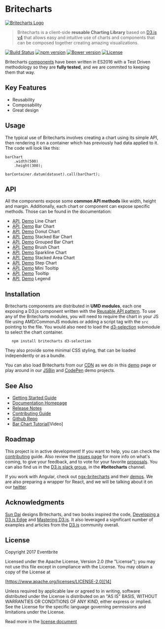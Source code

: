 # Britecharts

[![Britecharts Logo][36]][31]

> Britecharts is a client-side **reusable Charting Library** based on [D3.js v4][1] that allows easy and intuitive use of charts and components that can be composed together creating amazing visualizations.

[![Build Status](https://travis-ci.org/eventbrite/britecharts.svg?branch=master)](https://travis-ci.org/eventbrite/britecharts)
[![npm version](https://badge.fury.io/js/britecharts.svg)](https://badge.fury.io/js/britecharts)
[![Bower version](https://badge.fury.io/bo/britecharts.svg)](https://badge.fury.io/bo/britecharts)
[![License](https://img.shields.io/badge/License-Apache%202.0-blue.svg)](https://opensource.org/licenses/Apache-2.0)

Britecharts [components][32] have been written in ES2016 with a Test Driven methodology so they are **fully tested**, and we are commited to keeping them that way.

## Key Features

- Reusability
- Composability
- Great design

## Usage

The typical use of Britecharts involves creating a chart using its simple API, then rendering it on a container which has previously had data applied to it. The code will look like this:

    barChart
        .width(500)
        .height(300);

    barContainer.datum(dataset).call(barChart);

## API

All the components expose some **common API methods** like width, height and margin. Additionally, each chart or component can expose specific methods. Those can be found in the documentation:

 - [API][25], [Demo][5] Line Chart
 - [API][22], [Demo][4] Bar Chart
 - [API][21], [Demo][6] Donut Chart
 - [API][38], [Demo][39] Stacked Bar Chart
 - [API][40], [Demo][41] Grouped Bar Chart
 - [API][23], [Demo][18] Brush Chart
 - [API][29], [Demo][7] Sparkline Chart
 - [API][30], [Demo][8] Stacked Area Chart
 - [API][28], [Demo][11] Step Chart
 - [API][26], [Demo][4] Mini Tooltip 
 - [API][27], [Demo][5] Tooltip 
 - [API][24], [Demo][6] Legend 

## Installation

Britecharts components are distributed in **UMD modules**, each one exposing a D3.js component written with the [Reusable API pattern][3]. To use any of the Britecharts modules, you will need to require the chart in your JS file using AMD/CommonJS modules or adding a script tag with the `src` pointing to the file. You would also need to load the [d3-selection][37] submodule to select the chart container.

```
   npm install britecharts d3-selection
```

They also provide some minimal CSS styling, that can be loaded independently or as a bundle. 

You can also load Britecharts from our [CDN][cdnHome] as we do in this [demo][cdnDemo] page or play around in our [JSBin][jsbinSandbox] and [CodePen][codepenDemos] demo projects.

## See Also
- [Getting Started Guide][34]
- [Documentation Homepage][31]
- [Release Notes][13]
- [Contributing Guide][35]
- [Github Repo][33]
- [Bar Chart Tutorial][screenCast][Video]

## Roadmap
This project is in active development! If you want to help, you can check the [contributing][35] guide. Also review the [issues page][16] for more info on what's coming, to give your feedback, and to vote for your favorite [proposals][proposals]. You can also find us in the [D3.js slack group][d3Slack], in the **#britecharts** channel.

If you work with Angular, check out [ngx-britecharts][angularWrapper] and their [demos][angularWrapperDemos]. We are also preparing a wrapper for React, and we will be talking about it on our [twitter][twitter]. 



## Acknowledgments

[Sun Dai][sunsDribble] designs Britecharts, and two books inspired the code, [Developing a D3.js Edge][19] and [Mastering D3.js][20]. It also leveraged a significant number of examples and articles from the [D3.js][1] community overall.

## License

Copyright 2017 Eventbrite

Licensed under the Apache License, Version 2.0 (the "License");
you may not use this file except in compliance with the License.
You may obtain a copy of the License at

[https://www.apache.org/licenses/LICENSE-2.0][14]

Unless required by applicable law or agreed to in writing, software
distributed under the License is distributed on an "AS IS" BASIS,
WITHOUT WARRANTIES OR CONDITIONS OF ANY KIND, either express or implied.
See the License for the specific language governing permissions and
limitations under the License.

Read more in the [license document][15]


[1]: https://d3js.org/
[2]: https://webpack.github.io/
[3]: https://bost.ocks.org/mike/chart/
[4]: https://eventbrite.github.io/britecharts/tutorial-bar.html
[5]: https://eventbrite.github.io/britecharts/tutorial-line.html
[6]: https://eventbrite.github.io/britecharts/tutorial-donut.html
[7]: https://eventbrite.github.io/britecharts/tutorial-sparkline.html
[8]: https://eventbrite.github.io/britecharts/tutorial-stacked-area.html
[9]: https://eventbrite.github.io/britecharts/tutorial-stacked-area.html
[10]: https://eventbrite.github.io/britecharts/tutorial-donut.html
[11]: https://eventbrite.github.io/britecharts/tutorial-step.html
[12]: https://nodejs.org/en/download/
[13]: https://github.com/eventbrite/britecharts/releases
[14]: https://www.apache.org/licenses/LICENSE-2.0
[15]: https://github.com/eventbrite/britecharts/blob/master/LICENSE.md
[16]: https://github.com/eventbrite/britecharts/issues
[17]: https://github.com/babel/babel
[18]: https://eventbrite.github.io/britecharts/tutorial-brush.html
[19]: https://bleedingedgepress.com/our-books/developing-a-d3-js-edge/
[20]: https://www.packtpub.com/web-development/mastering-d3js
[21]: https://eventbrite.github.io/britecharts/module-Donut.html
[22]: https://eventbrite.github.io/britecharts/module-Bar.html
[23]: https://eventbrite.github.io/britecharts/module-Brush.html
[24]: https://eventbrite.github.io/britecharts/module-Legend.html
[25]: https://eventbrite.github.io/britecharts/module-Line.html
[26]: https://eventbrite.github.io/britecharts/module-Mini-tooltip.html
[27]: https://eventbrite.github.io/britecharts/module-Tooltip.html
[28]: https://eventbrite.github.io/britecharts/module-Step.html
[29]: https://eventbrite.github.io/britecharts/module-Sparkline.html
[30]: https://eventbrite.github.io/britecharts/module-Stacked-area.html
[31]: https://eventbrite.github.io/britecharts/
[32]: https://eventbrite.github.io/britecharts/tutorial-kitchen-sink.html
[33]: https://github.com/eventbrite/britecharts
[34]: https://eventbrite.github.io/britecharts/getting-started.html
[35]: https://github.com/eventbrite/britecharts/blob/master/CONTRIBUTING.md
[36]: https://eventbrite.github.io/britecharts/img/logo-stripes-small.png
[37]: https://github.com/d3/d3-selection
[38]: https://eventbrite.github.io/britecharts/module-Stacked-bar.html
[39]: https://eventbrite.github.io/britecharts/tutorial-stacked-bar.html
[40]: https://eventbrite.github.io/britecharts/module-Grouped-bar.html
[41]: https://eventbrite.github.io/britecharts/tutorial-grouped-bar.html
[42]: https://scrimba.com/casts/cZWm2tb

[cdnDemo]: https://eventbrite.github.io/britecharts/cdn.html
[cdnHome]: https://cdn.jsdelivr.net/npm/britecharts/dist/
[jsbinSandbox]: https://jsbin.com/wativun/3/edit?html,js,output
[codepenSandbox]: https://codepen.io/Golodhros/pen/PprGeP?editors=1010
[codepenDemos]: https://codepen.io/Britecharts/pens/forked/
[screenCast]: https://scrimba.com/casts/cZWm2tb
[angularWrapper]:  https://github.com/colapdev/ngx-britecharts
[angularWrapperDemos]:  https://colapdev.github.io/ngx-britecharts/
[twitter]: https://twitter.com/britecharts
[sunsDribble]: https://dribbble.com/sundai
[d3Slack]: https://d3js.slack.com/
[proposals]: https://github.com/eventbrite/britecharts/issues?q=is%3Aissue+is%3Aopen+label%3Aproposal


